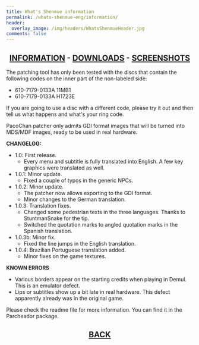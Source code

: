 ```yaml
---
title: What's Shenmue information
permalink: /whats-shenmue-eng/information/
header:
  overlay_image: /img/headers/WhatsShenmueHeader.jpg
comments: false
---
```

<h2 style="text-align: center;"><strong><a href="/whats-shenmue-eng/information/">INFORMATION</a> - <a href="/whats-shenmue-eng/download/">DOWNLOADS</a> - <a href="/whats-shenmue-eng/screenshots/">SCREENSHOTS</a></strong></h2>

The patching tool has only been tested with the discs that contain the following codes 
on the inner part of the non-labeled side:  
- 610-7179-0133A 11MB1  
- 610-7179-0133A H1723E

If you are going to use a disc with a different code, please try it out and then tell 
us what happens and what's your ring code.

PacoChan patcher only admits GDI format images that will be turned into MDS/MDF images, 
ready to be used in real hardware.

**CHANGELOG:**

- 1.0: First release.
  - Every menu and subtitle is fully translated into English. A few key graphics were translated as well.
- 1.0.1: Minor update.
  - Fixed a couple of typos in the generic NPCs.
- 1.0.2: Minor update.
  - The patcher now allows exporting to the GDI format.
  - Minor changes to the German translation.
- 1.0.3: Translation fixes.
  - Changed some pedestrian texts in the three languages. Thanks to StuntmanSnake for the tip.
  - Switched the quotation marks to angled quotation marks in the Spanish translation.
- 1.0.3b: Minor fix.
  - Fixed the line jumps in the English translation.
- 1.0.4: Brazilian Portuguese translation added.
  - Minor fixes on the game textures.

**KNOWN ERRORS**  
 - Various borders appear on the starting credits when playing in Demul. 
 This is an emulator defect.  
- Lips or subtitles show up a bit late in real hardware. This defect apparently 
already was in the original game.

Please check the readme file for more information. You can find it in the 
Parcheador package.

<h2 style="text-align: center;"><strong><a href="/whats-shenmue-eng/">BACK</a></strong></h2>


